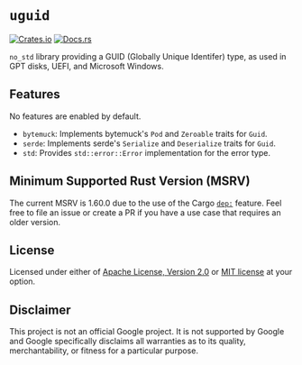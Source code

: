 # `uguid`

[![Crates.io](https://img.shields.io/crates/v/uguid)](https://crates.io/crates/uguid) 
[![Docs.rs](https://docs.rs/uguid/badge.svg)](https://docs.rs/uguid)

`no_std` library providing a GUID (Globally Unique Identifer) type, as
used in GPT disks, UEFI, and Microsoft Windows.

[GPT]: https://en.wikipedia.org/wiki/GUID_Partition_Table

## Features

No features are enabled by default.

* `bytemuck`: Implements bytemuck's `Pod` and `Zeroable` traits for `Guid`.
* `serde`: Implements serde's `Serialize` and `Deserialize` traits for `Guid`.
* `std`: Provides `std::error::Error` implementation for the error type.

## Minimum Supported Rust Version (MSRV)

The current MSRV is 1.60.0 due to the use of the Cargo [`dep:`]
feature. Feel free to file an issue or create a PR if you have a use
case that requires an older version.

[`dep:`]: https://blog.rust-lang.org/2022/04/07/Rust-1.60.0.html#new-syntax-for-cargo-features

## License

Licensed under either of [Apache License, Version 2.0](LICENSE-APACHE)
or [MIT license](LICENSE-MIT) at your option.

## Disclaimer

This project is not an official Google project. It is not supported by
Google and Google specifically disclaims all warranties as to its quality,
merchantability, or fitness for a particular purpose.
